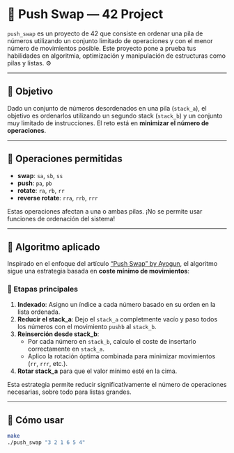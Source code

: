# 🧠 Push Swap — 42 Project

`push_swap` es un proyecto de 42 que consiste en ordenar una pila de números utilizando un conjunto limitado de operaciones y con el menor número de movimientos posible. Este proyecto pone a prueba tus habilidades en algoritmia, optimización y manipulación de estructuras como pilas y listas. ⚙️

---

## 🧩 Objetivo

Dado un conjunto de números desordenados en una pila (`stack_a`), el objetivo es ordenarlos utilizando un segundo stack (`stack_b`) y un conjunto muy limitado de instrucciones. El reto está en **minimizar el número de operaciones**.

---

## 🔧 Operaciones permitidas

- **swap**: `sa`, `sb`, `ss`
- **push**: `pa`, `pb`
- **rotate**: `ra`, `rb`, `rr`
- **reverse rotate**: `rra`, `rrb`, `rrr`

Estas operaciones afectan a una o ambas pilas. ¡No se permite usar funciones de ordenación del sistema!

---

## 🧠 Algoritmo aplicado

Inspirado en el enfoque del artículo [“Push Swap” by Ayogun](https://medium.com/@ayogun/push-swap-c1f5d2d41e97), el algoritmo sigue una estrategia basada en **coste mínimo de movimientos**:

### 🔄 Etapas principales

1. **Indexado**: Asigno un índice a cada número basado en su orden en la lista ordenada.
2. **Reducir el stack_a**: Dejo el `stack_a` completmente vacío y paso todos los números con el movimiento `pushb` al `stack_b`.
3. **Reinserción desde stack_b**:
   - Por cada número en `stack_b`, calculo el coste de insertarlo correctamente en `stack_a`.
   - Aplico la rotación óptima combinada para minimizar movimientos (`rr`, `rrr`, etc.).
4. **Rotar stack_a** para que el valor mínimo esté en la cima.

Esta estrategia permite reducir significativamente el número de operaciones necesarias, sobre todo para listas grandes.

---

## 🧪 Cómo usar

```bash
make
./push_swap "3 2 1 6 5 4"
